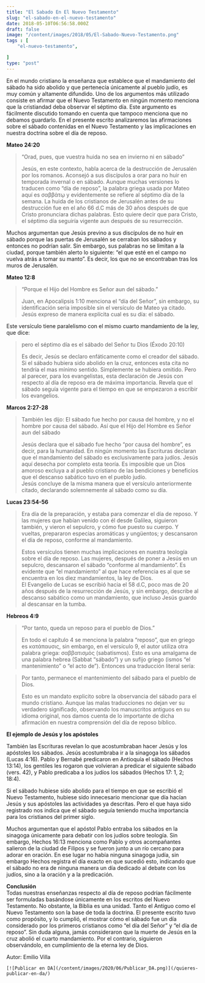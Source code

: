 ```yaml
---
title: "El Sabado En El Nuevo Testamento"
slug: "el-sabado-en-el-nuevo-testamento"
date: 2018-05-10T06:56:58.000Z
draft: false
image: "/content/images/2018/05/El-Sabado-Nuevo-Testamento.png"
tags : [
    "el-nuevo-testamento",

]
type: "post"
---
```


   En el mundo cristiano la enseñanza que establece que el mandamiento del sábado ha sido abolido y que pertenecía únicamente al pueblo judío, es muy común y altamente difundido. Uno de los argumentos más utilizado consiste en afirmar que el Nuevo Testamento en ningún momento menciona que la cristiandad deba observar el séptimo día. Este argumento es fácilmente discutido tomando en cuenta que tampoco menciona que no debamos guardarlo. En el presente escrito analizaremos las afirmaciones sobre el sábado contenidas en el Nuevo Testamento y las implicaciones en nuestra doctrina sobre el día de reposo.

 **Mateo 24:20**

 
>  “Orad, pues, que vuestra huida no sea en invierno ni en sábado”
> 
>   Jesús, en este contexto, habla acerca de la destrucción de Jerusalén por los romanos. Aconsejó a sus discípulos a orar para no huir en temporada invernal o en sábado. Aunque muchas versiones lo traducen como “día de reposo”, la palabra griega usada por Mateo aquí es σαββάτῳ y evidentemente se refiere al séptimo día de la semana. La huida de los cristianos de Jerusalén antes de su destrucción fue en el año 66 d.C más de 30 años después de que Cristo pronunciara dichas palabras. Esto quiere decir que para Cristo, el séptimo día seguiría vigente aun después de su resurrección.

 Muchos argumentan que Jesús previno a sus discípulos de no huir en sábado porque las puertas de Jerusalén se cerraban los sábados y entonces no podrían salir. Sin embargo, sus palabras no se limitan a la ciudad, porque también alerto lo siguiente: “el que esté en el campo no vuelva atrás a tomar su manto”. Es decir, los que no se encontraban tras los muros de Jerusalén.

 **Mateo 12:8**

 
>  “Porque el Hijo del Hombre es Señor aun del sábado.”
> 
>   Juan, en Apocalipsis 1:10 menciona el “día del Señor”, sin embargo, su identificación seria imposible sin el versículo de Mateo ya citado. Jesús expreso de manera explícita cual es su día: el sábado.

 Este versículo tiene paralelismo con el mismo cuarto mandamiento de la ley, que dice:

 
>  pero el séptimo día es el sábado del Señor tu Dios (Éxodo 20:10)
> 
>   Es decir, Jesús se declaro enfáticamente como el creador del sábado. Si el sábado hubiera sido abolido en la cruz, entonces esta cita no tendría el mas mínimo sentido. Simplemente se hubiera omitido. Pero al parecer, para los evangelistas, esta declaración de Jesús con respecto al día de reposo era de máxima importancia. Revela que el sábado seguía vigente para el tiempo en que se empezaron a escribir los evangelios.

 **Marcos 2:27-28**

 
>  También les dijo: El sábado fue hecho por causa del hombre, y no el hombre por causa del sábado. Así que el Hijo del Hombre es Señor aun del sábado
> 
>   Jesús declara que el sábado fue hecho “por causa del hombre”, es decir, para la humanidad. En ningún momento las Escrituras declaran que el mandamiento del sábado es exclusivamente para judíos. Jesús aquí desecha por completo esta teoría. Es imposible que un Dios amoroso excluya a al pueblo cristiano de las bendiciones y beneficios que el descanso sabático tuvo en el pueblo judío.  
 Jesús concluye de la misma manera que el versículo anteriormente citado, declarando solemnemente al sábado como su día.

 **Lucas 23:54-56**

 
>  Era día de la preparación, y estaba para comenzar el día de reposo. Y las mujeres que habían venido con él desde Galilea, siguieron también, y vieron el sepulcro, y cómo fue puesto su cuerpo. Y vueltas, prepararon especias aromáticas y ungüentos; y descansaron el día de reposo, conforme al mandamiento.
> 
>   Estos versículos tienen muchas implicaciones en nuestra teología sobre el día de reposo. Las mujeres, después de poner a Jesús en un sepulcro, descansaron el sábado “conforme al mandamiento”. Es evidente que “el mandamiento” al que hace referencia es al que se encuentra en los diez mandamientos, la ley de Dios.  
 El Evangelio de Lucas se escribió hacia el 58 d.C, poco mas de 20 años después de la resurrección de Jesús, y sin embargo, describe al descanso sabático como un mandamiento, que incluso Jesús guardo al descansar en la tumba.

 **Hebreos 4:9**

 
>  “Por tanto, queda un reposo para el pueblo de Dios.”
> 
>   En todo el capítulo 4 se menciona la palabra “reposo”, que en griego es κατάπαυσις, sin embargo, en el versículo 9, el autor utiliza otra palabra griega: σαββατισμὸς (sabatismos). Esto es una amalgama de una palabra hebrea (Sabbat “sábado”) y un sufijo griego (ismos “el mantenimiento” o “el acto de”). Entonces una traducción literal sería:

 
>  Por tanto, permanece el mantenimiento del sábado para el pueblo de Dios.
> 
>   Esto es un mandato explicito sobre la observancia del sábado para el mundo cristiano. Aunque las malas traducciones no dejan ver su verdadero significado, observando los manuscritos antiguos en su idioma original, nos damos cuenta de lo importante de dicha afirmación en nuestra comprensión del día de reposo bíblico.

 **El ejemplo de Jesús y los apóstoles**

 También las Escrituras revelan lo que acostumbraban hacer Jesús y los apóstoles los sábados. Jesús acostumbraba ir a la sinagoga los sábados (Lucas 4:16). Pablo y Bernabé predicaron en Antioquía el sábado (Hechos 13:14), los gentiles les rogaron que volvieran a predicar el siguiente sábado (vers. 42), y Pablo predicaba a los judíos los sábados (Hechos 17: 1, 2; 18:4).

 Si el sábado hubiese sido abolido para el tiempo en que se escribió el Nuevo Testamento, hubiese sido innecesario mencionar que día hacían Jesús y sus apóstoles las actividades ya descritas. Pero el que haya sido registrado nos indica que el sábado seguía teniendo mucha importancia para los cristianos del primer siglo.

 Muchos argumentan que el apóstol Pablo entraba los sábados en la sinagoga únicamente para debatir con los judíos sobre teología. Sin embargo, Hechos 16:13 menciona como Pablo y otros acompañantes salieron de la ciudad de Filipos y se fueron junto a un río cercano para adorar en oración. En ese lugar no había ninguna sinagoga judía, sin embargo Hechos registra el día exacto en que sucedió esto, indicando que el sábado no era de ninguna manera un día dedicado al debate con los judíos, sino a la oración y a la predicación.

 **Conclusión**  
 Todas nuestras enseñanzas respecto al día de reposo podrían fácilmente ser formuladas basándose únicamente en los escritos del Nuevo Testamento. No obstante, la Biblia es una unidad. Tanto el Antiguo como el Nuevo Testamento son la base de toda la doctrina. El presente escrito tuvo como propósito, y lo cumplió, el mostrar cómo el sábado fue un día considerado por los primeros cristianos como “el día del Señor” y “el día de reposo”. Sin duda alguna, jamás consideraron que la muerte de Jesús en la cruz abolió el cuarto mandamiento. Por el contrario, siguieron observándolo, en cumplimiento de la eterna ley de Dios.

 Autor: Emilio Villa

    [![Publicar en DA](/content/images/2020/06/Publicar_DA.png)](/quieres-publicar-en-da/) 